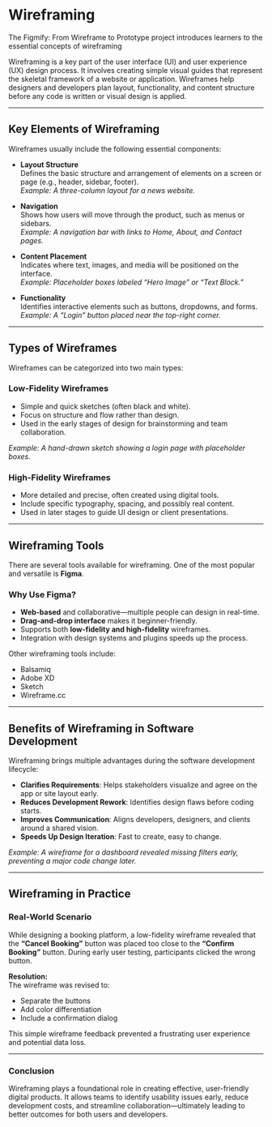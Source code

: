 # Wireframing
The Figmify: From Wireframe to Prototype project introduces learners to the essential concepts of wireframing

Wireframing is a key part of the user interface (UI) and user experience (UX) design process. It involves creating simple visual guides that represent the skeletal framework of a website or application. Wireframes help designers and developers plan layout, functionality, and content structure before any code is written or visual design is applied.

---

## Key Elements of Wireframing

Wireframes usually include the following essential components:

- **Layout Structure**  
  Defines the basic structure and arrangement of elements on a screen or page (e.g., header, sidebar, footer).  
  _Example: A three-column layout for a news website._

- **Navigation**  
  Shows how users will move through the product, such as menus or sidebars.  
  _Example: A navigation bar with links to Home, About, and Contact pages._

- **Content Placement**  
  Indicates where text, images, and media will be positioned on the interface.  
  _Example: Placeholder boxes labeled “Hero Image” or “Text Block.”_

- **Functionality**  
  Identifies interactive elements such as buttons, dropdowns, and forms.  
  _Example: A “Login” button placed near the top-right corner._

---

## Types of Wireframes

Wireframes can be categorized into two main types:

### Low-Fidelity Wireframes

- Simple and quick sketches (often black and white).
- Focus on structure and flow rather than design.
- Used in the early stages of design for brainstorming and team collaboration.

_Example: A hand-drawn sketch showing a login page with placeholder boxes._

### High-Fidelity Wireframes

- More detailed and precise, often created using digital tools.
- Include specific typography, spacing, and possibly real content.
- Used in later stages to guide UI design or client presentations.

---

## Wireframing Tools

There are several tools available for wireframing. One of the most popular and versatile is **Figma**.

### Why Use Figma?

- **Web-based** and collaborative—multiple people can design in real-time.
- **Drag-and-drop interface** makes it beginner-friendly.
- Supports both **low-fidelity and high-fidelity** wireframes.
- Integration with design systems and plugins speeds up the process.

Other wireframing tools include:
- Balsamiq
- Adobe XD
- Sketch
- Wireframe.cc

---

## Benefits of Wireframing in Software Development

Wireframing brings multiple advantages during the software development lifecycle:

- **Clarifies Requirements**: Helps stakeholders visualize and agree on the app or site layout early.
- **Reduces Development Rework**: Identifies design flaws before coding starts.
- **Improves Communication**: Aligns developers, designers, and clients around a shared vision.
- **Speeds Up Design Iteration**: Fast to create, easy to change.

_Example: A wireframe for a dashboard revealed missing filters early, preventing a major code change later._

---

## Wireframing in Practice

### Real-World Scenario

While designing a booking platform, a low-fidelity wireframe revealed that the **“Cancel Booking”** button was placed too close to the **“Confirm Booking”** button. During early user testing, participants clicked the wrong button.

**Resolution:**  
The wireframe was revised to:
- Separate the buttons
- Add color differentiation
- Include a confirmation dialog

This simple wireframe feedback prevented a frustrating user experience and potential data loss.

---

### Conclusion

Wireframing plays a foundational role in creating effective, user-friendly digital products. It allows teams to identify usability issues early, reduce development costs, and streamline collaboration—ultimately leading to better outcomes for both users and developers.
